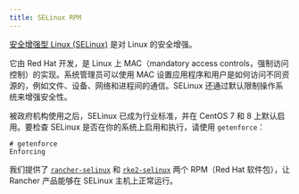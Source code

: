 ```yaml
---
title: SELinux RPM
---
```


<head>
  <link rel="canonical" href="https://ranchermanager.docs.rancher.com/zh/reference-guides/rancher-security/selinux-rpm"/>
</head>

[安全增强型 Linux (SELinux)](https://en.wikipedia.org/wiki/Security-Enhanced_Linux) 是对 Linux 的安全增强。

它由 Red Hat 开发，是 Linux 上 MAC（mandatory access controls，强制访问控制）的实现。系统管理员可以使用 MAC 设置应用程序和用户是如何访问不同资源的，例如文件、设备、网络和进程间的通信。SELinux 还通过默认限制操作系统来增强安全性。

被政府机构使用之后，SELinux 已成为行业标准，并在 CentOS 7 和 8 上默认启用。要检查 SELinux 是否在你的系统上启用和执行，请使用 `getenforce`：

```
# getenforce
Enforcing
```

我们提供了 [`rancher-selinux`](about-rancher-selinux.md) 和 [`rke2-selinux`](about-rke2-selinux.md) 两个 RPM（Red Hat 软件包），让 Rancher 产品能够在 SELinux 主机上正常运行。
